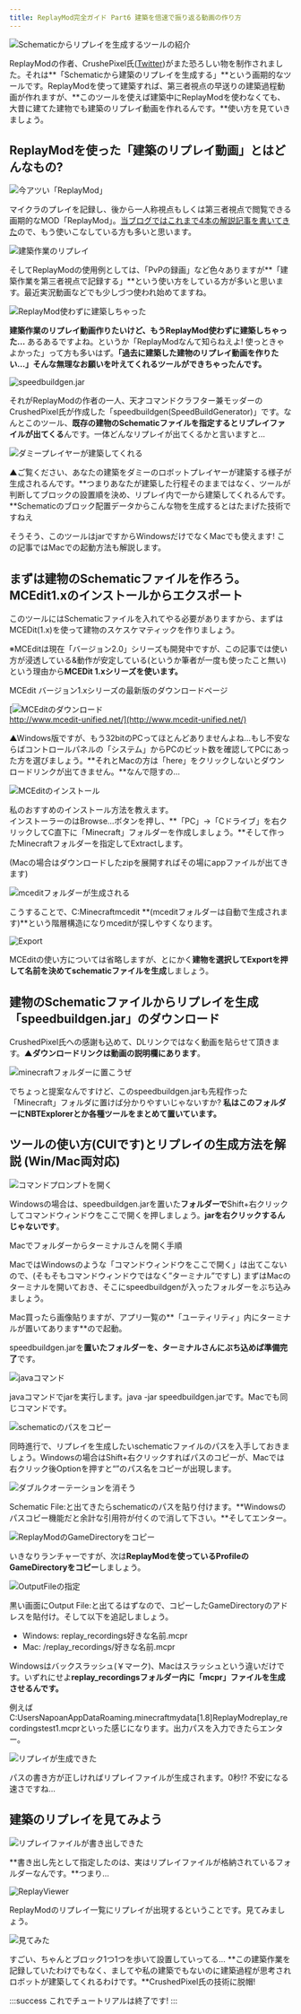 ```yaml
---
title: ReplayMod完全ガイド Part6 建築を倍速で振り返る動画の作り方
---
```


![Schematicからリプレイを生成するツールの紹介](https://cdn-ak.f.st-hatena.com/images/fotolife/s/sasigume/20210208/20210208101006.png)

ReplayModの作者、CrushePixel氏([Twitter](https://twitter.com/crushedpixel))がまた恐ろしい物を制作されました。それは**「Schematicから建築のリプレイを生成する」**という画期的なツールです。ReplayModを使って建築すれば、第三者視点の早送りの建築過程動画が作れますが、**このツールを使えば建築中にReplayModを使わなくても、大昔に建てた建物でも建築のリプレイ動画を作れるんです。**使い方を見ていきましょう。

## ReplayModを使った「建築のリプレイ動画」とはどんなもの?

![今アツい「ReplayMod」](https://cdn-ak.f.st-hatena.com/images/fotolife/s/sasigume/20210208/20210208132425.png)

マイクラのプレイを記録し、後から一人称視点もしくは第三者視点で閲覧できる画期的なMOD「ReplayMod」。[当ブログではこれまで4本の解説記事を書いてきた](https://www.napoan.com/tag/replaymod/)ので、もう使いこなしている方も多いと思います。

![建築作業のリプレイ](https://cdn-ak.f.st-hatena.com/images/fotolife/s/sasigume/20210208/20210208092057.png)

そしてReplayModの使用例としては、「PvPの録画」など色々ありますが**「建築作業を第三者視点で記録する」**という使い方をしている方が多いと思います。最近実況動画などでも少しづつ使われ始めてますね。

![ReplayMod使わずに建築しちゃった](https://cdn-ak.f.st-hatena.com/images/fotolife/s/sasigume/20210208/20210208090338.png)

**建築作業のリプレイ動画作りたいけど、もうReplayMod使わずに建築しちゃった…** あるあるですよね。というか「ReplayModなんて知らねえよ! 使っときゃよかった」って方も多いはず。**「過去に建築した建物のリプレイ動画を作りたい…」そんな無理なお願いを叶えてくれるツールができちゃったんです。**

![speedbuildgen.jar](https://cdn-ak.f.st-hatena.com/images/fotolife/s/sasigume/20210208/20210208112018.png)

それがReplayModの作者の一人、天才コマンドクラフター兼モッダーのCrushedPixel氏が作成した「speedbuildgen(SpeedBuildGenerator)」です。なんとこのツール、**既存の建物のSchematicファイルを指定するとリプレイファイルが出てくる**んです。一体どんなリプレイが出てくるかと言いますと…

![ダミープレイヤーが建築してくれる](https://cdn-ak.f.st-hatena.com/images/fotolife/s/sasigume/20210208/20210208122536.png)

▲ご覧ください、あなたの建築をダミーのロボットプレイヤーが建築する様子が生成されるんです。**つまりあなたが建築した行程そのままではなく、ツールが判断してブロックの設置順を決め、リプレイ内で一から建築してくれるんです。**Schematicのブロック配置データからこんな物を生成するとはたまげた技術ですねえ

そうそう、このツールはjarですからWindowsだけでなくMacでも使えます! この記事ではMacでの起動方法も解説します。

## まずは建物のSchematicファイルを作ろう。MCEdit1.xのインストールからエクスポート

このツールにはSchematicファイルを入れてやる必要がありますから、まずはMCEDit(1.x)を使って建物のスケスケマティックを作りましょう。

※MCEditは現在「バージョン2.0」シリーズも開発中ですが、この記事では使い方が浸透している&動作が安定している(というか筆者が一度も使ったこと無い)という理由から**MCEDit 1.xシリーズを使います。**

MCEdit バージョン1.xシリーズの最新版のダウンロードページ

[![MCEditのダウンロード](https://cdn-ak.f.st-hatena.com/images/fotolife/s/sasigume/20210208/20210208092516.jpg)  
http://www.mcedit-unified.net/](http://www.mcedit-unified.net/)

▲Windows版ですが、もう32bitのPCってほとんどありませんよね…もし不安ならばコントロールパネルの「システム」からPCのビット数を確認してPCにあった方を選びましょう。**それとMacの方は「here」をクリックしないとダウンロードリンクが出てきません。**なんで隠すの…

![MCEditのインストール](https://cdn-ak.f.st-hatena.com/images/fotolife/s/sasigume/20210208/20210208092519.jpg)

私のおすすめのインストール方法を教えます。  
インストーラーのはBrowse…ボタンを押し、**「PC」→「Cドライブ」を右クリックしてC直下に「Minecraft」フォルダーを作成しましょう。**そして作ったMinecraftフォルダーを指定してExtractします。

(Macの場合はダウンロードしたzipを展開すればその場にappファイルが出てきます)

![mceditフォルダーが生成される](https://cdn-ak.f.st-hatena.com/images/fotolife/s/sasigume/20210208/20210208092513.jpg)

こうすることで、C:Minecraftmcedit **(mceditフォルダーは自動で生成されます)**という階層構造になりmceditが探しやすくなります。

![Export](https://cdn-ak.f.st-hatena.com/images/fotolife/s/sasigume/20210208/20210208104915.jpg)

MCEditの使い方については省略しますが、とにかく**建物を選択してExportを押して名前を決めてschematicファイルを生成**しましょう。

## 建物のSchematicファイルからリプレイを生成「speedbuildgen.jar」のダウンロード

CrushedPixel氏への感謝も込めて、DLリンクではなく動画を貼らせて頂きます。**▲ダウンロードリンクは動画の説明欄にあります**。

![minecraftフォルダーに置こうぜ](https://cdn-ak.f.st-hatena.com/images/fotolife/s/sasigume/20210208/20210208092456.jpg)

でちょっと提案なんですけど、このspeedbuildgen.jarも先程作った「Minecraft」フォルダに置けば分かりやすいじゃないすか? **私はこのフォルダーにNBTExplorerとか各種ツールをまとめて置いています。**

## ツールの使い方(CUIです)とリプレイの生成方法を解説 (Win/Mac両対応)

![コマンドプロンプトを開く](https://cdn-ak.f.st-hatena.com/images/fotolife/s/sasigume/20210208/20210208092500.jpg)

Windowsの場合は、speedbuildgen.jarを置いた**フォルダーで**Shift+右クリックしてコマンドウィンドウをここで開くを押しましょう。**jarを右クリックするんじゃないです**。

Macでフォルダーからターミナルさんを開く手順

MacではWindowsのような「コマンドウィンドウをここで開く」は出てこないので、(そもそもコマンドウィンドウではなく”ターミナル”ですし) まずはMacのターミナルを開いておき、そこにspeedbuildgenが入ったフォルダーをぶち込みましょう。

Mac買ったら画像貼りますが、アプリ一覧の**「ユーティリティ」内にターミナルが置いてあります**ので起動。

speedbuildgen.jarを**置いたフォルダーを、ターミナルさんにぶち込めば準備完了**です。

![javaコマンド](https://cdn-ak.f.st-hatena.com/images/fotolife/s/sasigume/20210208/20210208110619.jpg)

javaコマンドでjarを実行します。java -jar speedbuildgen.jarです。Macでも同じコマンドです。

![schematicのパスをコピー](https://cdn-ak.f.st-hatena.com/images/fotolife/s/sasigume/20210208/20210208105341.jpg)

同時進行で、リプレイを生成したいschematicファイルのパスを入手しておきましょう。Windowsの場合はShift+右クリックすればパスのコピーが、Macでは右クリック後Optionを押すと“”のパス名をコピーが出現します。

![ダブルクオーテーションを消そう](https://cdn-ak.f.st-hatena.com/images/fotolife/s/sasigume/20210208/20210208090302.jpg)

Schematic File:と出てきたらschematicのパスを貼り付けます。**Windowsのパスコピー機能だと余計な引用符が付くので消して下さい。**そしてエンター。

![ReplayModのGameDirectoryをコピー](https://cdn-ak.f.st-hatena.com/images/fotolife/s/sasigume/20210208/20210208124312.jpg)

いきなりランチャーですが、次は**ReplayModを使っているProfileのGameDirectoryをコピー**しましょう。

![OutputFileの指定](https://cdn-ak.f.st-hatena.com/images/fotolife/s/sasigume/20210208/20210208105748.jpg)

黒い画面にOutput File:と出てるはずなので、コピーしたGameDirectoryのアドレスを貼付け。そして以下を追記しましょう。

*   Windows: replay\_recordings好きな名前.mcpr
*   Mac: /replay\_recordings/好きな名前.mcpr

Windowsはバックスラッシュ(￥マーク)、Macはスラッシュという違いだけです。いずれにせよ**replay\_recordingsフォルダー内に「mcpr」ファイルを生成させるんです。**

例えばC:UsersNapoanAppDataRoaming.minecraftmydata\[1.8\]ReplayModreplay\_recordingstest1.mcprといった感じになります。出力パスを入力できたらエンター。

![リプレイが生成できた](https://cdn-ak.f.st-hatena.com/images/fotolife/s/sasigume/20210208/20210208122110.jpg)

パスの書き方が正しければリプレイファイルが生成されます。0秒!? 不安になる速さですね…

## 建築のリプレイを見てみよう

![リプレイファイルが書き出しできた](https://cdn-ak.f.st-hatena.com/images/fotolife/s/sasigume/20210208/20210208092523.jpg)

**書き出し先として指定したのは、実はリプレイファイルが格納されているフォルダーなんです。**つまり…

![ReplayViewer](https://cdn-ak.f.st-hatena.com/images/fotolife/s/sasigume/20210208/20210208110050.png)

ReplayModのリプレイ一覧にリプレイが出現するということです。見てみましょう。

![見てみた](https://cdn-ak.f.st-hatena.com/images/fotolife/s/sasigume/20210208/20210208092053.png)

すごい、ちゃんとブロック1つ1つを歩いて設置していってる… **この建築作業を記録していたわけでもなく、ましてや私の建築でもないのに建築過程が思考されロボットが建築してくれるわけです。**CrushedPixel氏の技術に脱帽!

:::success
これでチュートリアルは終了です!
:::

